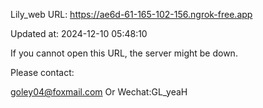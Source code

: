 Lily_web URL: https://ae6d-61-165-102-156.ngrok-free.app

Updated at: 2024-12-10 05:48:10

If you cannot open this URL, the server might be down.

Please contact: 

goley04@foxmail.com Or Wechat:GL_yeaH